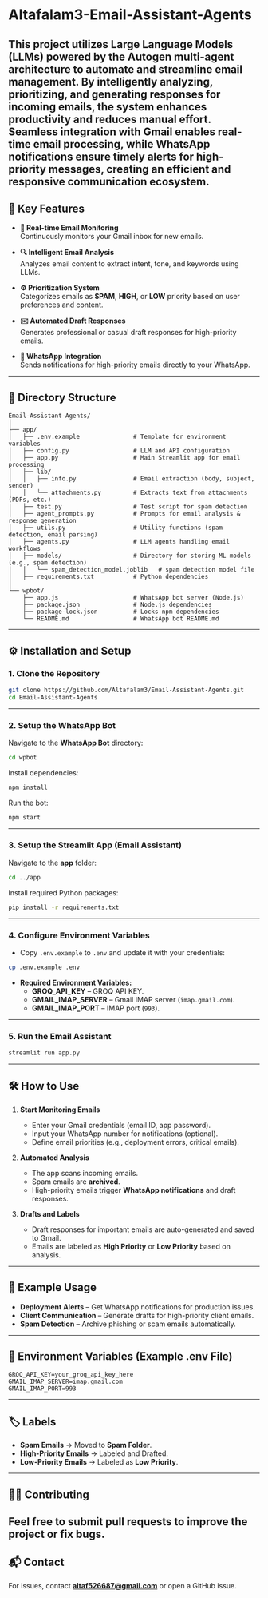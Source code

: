 # Altafalam3-Email-Assistant-Agents

This project utilizes Large Language Models (LLMs) powered by the Autogen multi-agent architecture to automate and streamline email management. By intelligently analyzing, prioritizing, and generating responses for incoming emails, the system enhances productivity and reduces manual effort. Seamless integration with Gmail enables real-time email processing, while WhatsApp notifications ensure timely alerts for high-priority messages, creating an efficient and responsive communication ecosystem.
---

## 🚀 Key Features
- **📩 Real-time Email Monitoring**  
  Continuously monitors your Gmail inbox for new emails.  

- **🔍 Intelligent Email Analysis**  
  Analyzes email content to extract intent, tone, and keywords using LLMs.  

- **⚙️ Prioritization System**  
  Categorizes emails as **SPAM**, **HIGH**, or **LOW** priority based on user preferences and content.  

- **✉️ Automated Draft Responses**  
  Generates professional or casual draft responses for high-priority emails.  

- **📱 WhatsApp Integration**  
  Sends notifications for high-priority emails directly to your WhatsApp.  

---

## 📂 Directory Structure

```
Email-Assistant-Agents/
│
├── app/
│   ├── .env.example               # Template for environment variables
│   ├── config.py                  # LLM and API configuration
│   ├── app.py                     # Main Streamlit app for email processing
│   ├── lib/
│   │   ├── info.py                # Email extraction (body, subject, sender)
│   │   └── attachments.py         # Extracts text from attachments (PDFs, etc.)
│   ├── test.py                    # Test script for spam detection
│   ├── agent_prompts.py           # Prompts for email analysis & response generation
│   ├── utils.py                   # Utility functions (spam detection, email parsing)
│   ├── agents.py                  # LLM agents handling email workflows
│   ├── models/                    # Directory for storing ML models (e.g., spam detection)
│   │   └── spam_detection_model.joblib   # spam detection model file
│   ├── requirements.txt           # Python dependencies
│
└── wpbot/                         
    ├── app.js                     # WhatsApp bot server (Node.js)
    ├── package.json               # Node.js dependencies
    ├── package-lock.json          # Locks npm dependencies
    └── README.md                  # WhatsApp bot README.md
```

---

## ⚙️ Installation and Setup

### 1. Clone the Repository  
```bash
git clone https://github.com/Altafalam3/Email-Assistant-Agents.git
cd Email-Assistant-Agents
```

---

### 2. Setup the WhatsApp Bot  
Navigate to the **WhatsApp Bot** directory:  
```bash
cd wpbot
```

Install dependencies:  
```bash
npm install
```

Run the bot:  
```bash
npm start
```

---

### 3. Setup the Streamlit App (Email Assistant)  

Navigate to the **app** folder:  
```bash
cd ../app
```

Install required Python packages:  
```bash
pip install -r requirements.txt
```

---

### 4. Configure Environment Variables  

- Copy `.env.example` to `.env` and update it with your credentials:  
```bash
cp .env.example .env
```
- **Required Environment Variables:**  
  - **GROQ_API_KEY** – GROQ API KEY.  
  - **GMAIL_IMAP_SERVER** – Gmail IMAP server (`imap.gmail.com`).  
  - **GMAIL_IMAP_PORT** – IMAP port (`993`).  
---

### 5. Run the Email Assistant  
```bash
streamlit run app.py
```

---

## 🛠️ How to Use  

1. **Start Monitoring Emails**  
   - Enter your Gmail credentials (email ID, app password).  
   - Input your WhatsApp number for notifications (optional).  
   - Define email priorities (e.g., deployment errors, critical emails).  

2. **Automated Analysis**
   - The app scans incoming emails.  
   - Spam emails are **archived**.
   - High-priority emails trigger **WhatsApp notifications** and draft responses.  

3. **Drafts and Labels**  
   - Draft responses for important emails are auto-generated and saved to Gmail.  
   - Emails are labeled as **High Priority** or **Low Priority** based on analysis.  

---

## 🧩 Example Usage
- **Deployment Alerts** – Get WhatsApp notifications for production issues.
- **Client Communication** – Generate drafts for high-priority client emails.
- **Spam Detection** – Archive phishing or scam emails automatically.

---

## 🔑 Environment Variables (Example .env File)
```plaintext
GROQ_API_KEY=your_groq_api_key_here
GMAIL_IMAP_SERVER=imap.gmail.com
GMAIL_IMAP_PORT=993
```

---


## 🏷️ Labels
- **Spam Emails** → Moved to **Spam Folder**.
- **High-Priority Emails** → Labeled and Drafted.
- **Low-Priority Emails** → Labeled as **Low Priority**.
---


## 👨‍💻 Contributing
Feel free to submit pull requests to improve the project or fix bugs.
---

## 📬 Contact
For issues, contact **altaf526687@gmail.com** or open a GitHub issue.